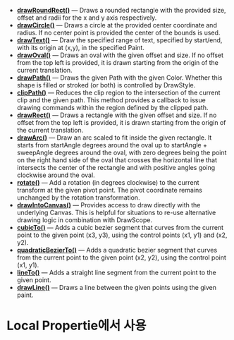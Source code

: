 

- [**drawRoundRect()**](https://developer.android.com/reference/kotlin/androidx/compose/ui/graphics/drawscope/CanvasDrawScope#drawRoundRect(androidx.compose.ui.graphics.Brush,androidx.compose.ui.geometry.Offset,androidx.compose.ui.geometry.Size,androidx.compose.ui.geometry.CornerRadius,kotlin.Float,androidx.compose.ui.graphics.drawscope.DrawStyle,androidx.compose.ui.graphics.ColorFilter,androidx.compose.ui.graphics.BlendMode)) — Draws a rounded rectangle with the provided size, offset and radii for the x and y axis respectively.
- [**drawCircle()**](https://developer.android.com/reference/kotlin/androidx/compose/ui/graphics/drawscope/CanvasDrawScope#drawCircle(androidx.compose.ui.graphics.Brush,kotlin.Float,androidx.compose.ui.geometry.Offset,kotlin.Float,androidx.compose.ui.graphics.drawscope.DrawStyle,androidx.compose.ui.graphics.ColorFilter,androidx.compose.ui.graphics.BlendMode)) — Draws a circle at the provided center coordinate and radius. If no center point is provided the center of the bounds is used.
- [**drawText()**](https://developer.android.com/reference/android/graphics/Canvas#drawText(java.lang.CharSequence,%20int,%20int,%20float,%20float,%20android.graphics.Paint)) — Draw the specified range of text, specified by start/end, with its origin at (x,y), in the specified Paint.
- [**drawOval()**](https://developer.android.com/reference/kotlin/androidx/compose/ui/graphics/drawscope/CanvasDrawScope#drawOval(androidx.compose.ui.graphics.Color,androidx.compose.ui.geometry.Offset,androidx.compose.ui.geometry.Size,kotlin.Float,androidx.compose.ui.graphics.drawscope.DrawStyle,androidx.compose.ui.graphics.ColorFilter,androidx.compose.ui.graphics.BlendMode)) — Draws an oval with the given offset and size. If no offset from the top left is provided, it is drawn starting from the origin of the current translation.
- [**drawPath()**](https://developer.android.com/reference/kotlin/androidx/compose/ui/graphics/drawscope/CanvasDrawScope#drawPath(androidx.compose.ui.graphics.Path,androidx.compose.ui.graphics.Color,kotlin.Float,androidx.compose.ui.graphics.drawscope.DrawStyle,androidx.compose.ui.graphics.ColorFilter,androidx.compose.ui.graphics.BlendMode)) — Draws the given Path with the given Color. Whether this shape is filled or stroked (or both) is controlled by DrawStyle.
- [**clipPath()**](https://developer.android.com/reference/kotlin/androidx/compose/ui/graphics/drawscope/package-summary#(androidx.compose.ui.graphics.drawscope.DrawScope).clipPath(androidx.compose.ui.graphics.Path,androidx.compose.ui.graphics.ClipOp,kotlin.Function1)) — Reduces the clip region to the intersection of the current clip and the given path. This method provides a callback to issue drawing commands within the region defined by the clipped path.
- [**drawRect()**](https://developer.android.com/reference/kotlin/androidx/compose/ui/graphics/drawscope/CanvasDrawScope#drawRect(androidx.compose.ui.graphics.Brush,androidx.compose.ui.geometry.Offset,androidx.compose.ui.geometry.Size,kotlin.Float,androidx.compose.ui.graphics.drawscope.DrawStyle,androidx.compose.ui.graphics.ColorFilter,androidx.compose.ui.graphics.BlendMode)) — Draws a rectangle with the given offset and size. If no offset from the top left is provided, it is drawn starting from the origin of the current translation.
- [**drawArc()**](https://developer.android.com/reference/kotlin/androidx/compose/ui/graphics/drawscope/CanvasDrawScope#drawArc(androidx.compose.ui.graphics.Brush,kotlin.Float,kotlin.Float,kotlin.Boolean,androidx.compose.ui.geometry.Offset,androidx.compose.ui.geometry.Size,kotlin.Float,androidx.compose.ui.graphics.drawscope.DrawStyle,androidx.compose.ui.graphics.ColorFilter,androidx.compose.ui.graphics.BlendMode)) — Draw an arc scaled to fit inside the given rectangle. It starts from startAngle degrees around the oval up to startAngle + sweepAngle degrees around the oval, with zero degrees being the point on the right hand side of the oval that crosses the horizontal line that intersects the center of the rectangle and with positive angles going clockwise around the oval.
- [**rotate()**](https://developer.android.com/reference/kotlin/androidx/compose/ui/graphics/drawscope/package-summary#(androidx.compose.ui.graphics.drawscope.DrawScope).rotate(kotlin.Float,androidx.compose.ui.geometry.Offset,kotlin.Function1)) — Add a rotation (in degrees clockwise) to the current transform at the given pivot point. The pivot coordinate remains unchanged by the rotation transformation.
- [**drawIntoCanvas()**](https://developer.android.com/reference/kotlin/androidx/compose/ui/graphics/drawscope/package-summary#(androidx.compose.ui.graphics.drawscope.DrawScope).drawIntoCanvas(kotlin.Function1)) — Provides access to draw directly with the underlying Canvas. This is helpful for situations to re-use alternative drawing logic in combination with DrawScope.
- [**cubicTo()**](https://developer.android.com/reference/kotlin/androidx/compose/ui/graphics/Path?authuser=1#cubicTo(kotlin.Float,kotlin.Float,kotlin.Float,kotlin.Float,kotlin.Float,kotlin.Float)) — Adds a cubic bezier segment that curves from the current point to the given point (x3, y3), using the control points (x1, y1) and (x2, y2).
- [**quadraticBezierTo()**](https://developer.android.com/reference/kotlin/androidx/compose/ui/graphics/Path?authuser=1#quadraticBezierTo(kotlin.Float,kotlin.Float,kotlin.Float,kotlin.Float)) — Adds a quadratic bezier segment that curves from the current point to the given point (x2, y2), using the control point (x1, y1).
- [**lineTo()**](https://developer.android.com/reference/kotlin/androidx/compose/ui/graphics/Path?authuser=1#lineTo(kotlin.Float,kotlin.Float)) — Adds a straight line segment from the current point to the given point.
- [**drawLine()**](https://developer.android.com/reference/kotlin/androidx/compose/ui/graphics/drawscope/CanvasDrawScope#drawLine(androidx.compose.ui.graphics.Brush,androidx.compose.ui.geometry.Offset,androidx.compose.ui.geometry.Offset,kotlin.Float,androidx.compose.ui.graphics.StrokeCap,androidx.compose.ui.graphics.PathEffect,kotlin.Float,androidx.compose.ui.graphics.ColorFilter,androidx.compose.ui.graphics.BlendMode)) — Draws a line between the given points using the given paint.



# Local Propertie에서 사용